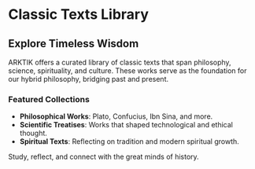 # Classic Texts Library

## Explore Timeless Wisdom
ARKTIK offers a curated library of classic texts that span philosophy, science, spirituality, and culture. These works serve as the foundation for our hybrid philosophy, bridging past and present.

### Featured Collections
- **Philosophical Works**: Plato, Confucius, Ibn Sina, and more.
- **Scientific Treatises**: Works that shaped technological and ethical thought.
- **Spiritual Texts**: Reflecting on tradition and modern spiritual growth.

Study, reflect, and connect with the great minds of history.
